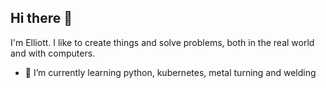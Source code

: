 ## Hi there 👋

I'm Elliott. I like to create things and solve problems, both in the real world and with computers.

- 🌱 I’m currently learning python, kubernetes, metal turning and welding

<!--
**ebarrere/ebarrere** is a ✨ _special_ ✨ repository because its `README.md` (this file) appears on your GitHub profile.

Here are some ideas to get you started:

- 🔭 I’m currently working on ...
- 🌱 I’m currently learning ...
- 👯 I’m looking to collaborate on ...
- 🤔 I’m looking for help with ...
- 💬 Ask me about ...
- 📫 How to reach me: ...
- 😄 Pronouns: ...
- ⚡ Fun fact: ...
-->
